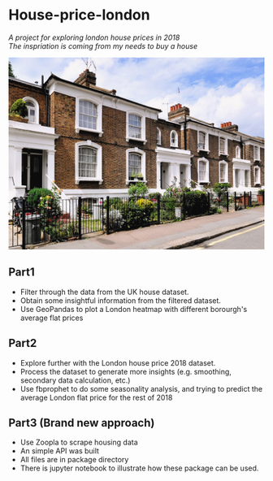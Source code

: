 # House-price-london

_A project for exploring london house prices in 2018_ <br>
_The inspriation is coming from my needs to buy a house_ <br>

![](https://github.com/situkun123/House-price-london/blob/master/img/3-reasons-why-london-house-prices-are-falling.jpg)

## Part1

- Filter through the data from the UK house dataset.
- Obtain some insightful information from the filtered dataset.
- Use GeoPandas to plot a London heatmap with different borourgh's average flat prices

## Part2
- Explore further with the London house price 2018 dataset.
- Process the dataset to generate more insights (e.g. smoothing, secondary data calculation, etc.)
- Use fbprophet to do some seasonality analysis, and trying to predict the average London flat price for the rest of 2018

## Part3 (Brand new approach)
- Use Zoopla to scrape housing data
- An simple API was built
- All files are in package directory
- There is jupyter notebook to illustrate how these package can be used.

